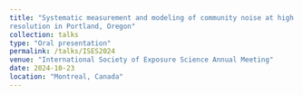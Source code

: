 ```yaml
---
title: "Systematic measurement and modeling of community noise at high spatiotemporal
resolution in Portland, Oregon"
collection: talks
type: "Oral presentation"
permalink: /talks/ISES2024
venue: "International Society of Exposure Science Annual Meeting"
date: 2024-10-23
location: "Montreal, Canada"
---
```

